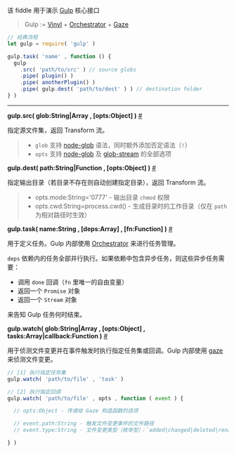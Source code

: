 该 fiddle 用于演示 [Gulp](http://gulpjs.com/) 核心接口

> Gulp := [Vinyl](https://github.com/gulpjs/vinyl) + [Orchestrator](https://github.com/robrich/orchestrator) + [Gaze](https://github.com/shama/gaze)

```js
// 经典流程
let gulp = require( 'gulp' )

gulp.task( 'name' , function () {
  gulp
    .src( 'path/to/src' ) // source globs
    .pipe( plugin() )
    .pipe( anotherPlugin() )
    .pipe( gulp.dest( 'path/to/dest' ) ) // destination folder
} )
```

---

__gulp.src( glob:String|Array , [opts:Object] )__ [#](https://github.com/gulpjs/gulp/blob/master/docs/API.md#gulpsrcglobs-options)

指定源文件集，返回 Transform 流。

> - `glob` 支持 [node-glob](https://github.com/isaacs/node-glob) 语法，同时额外添加否定语法（`!`）
> - `opts` 支持 [node-glob](https://github.com/isaacs/node-glob#options) 及 [glob-stream](https://github.com/gulpjs/glob-stream#options) 的全部选项

__gulp.dest( path:String|Function , [opts:Object] )__ [#](https://github.com/gulpjs/gulp/blob/master/docs/API.md#gulpdestpath-options)

指定输出目录（若目录不存在则自动创建指定目录），返回 Transform 流。

> - opts.mode:String='0777' - 输出目录 `chmod` 权限
> - opts.cwd:String=process.cwd() - 生成目录时的工作目录（仅在 `path` 为相对路径时生效）

__gulp.task( name:String , [deps:Array] , [fn:Function] )__ [#](https://github.com/gulpjs/gulp/blob/master/docs/API.md#gulptaskname--deps--fn)

用于定义任务。Gulp 内部使用 [Orchestrator](https://github.com/robrich/orchestrator) 来进行任务管理。

`deps` 依赖内的任务全部并行执行。如果依赖中包含异步任务，则这些异步任务需要：

- 调用 `done` 回调（`fn` 里唯一的自由变量）
- 返回一个 `Promise` 对象
- 返回一个 `Stream` 对象

来告知 Gulp 任务何时结束。

__gulp.watch( glob:String|Array , [opts:Object] , tasks:Array|callback:Function )__ [#](https://github.com/gulpjs/gulp/blob/master/docs/API.md#gulpwatchglob--opts-tasks-or-gulpwatchglob--opts-cb)

用于侦测文件变更并在事件触发时执行指定任务集或回调。Gulp 内部使用 [gaze](https://github.com/shama/gaze) 来侦测文件变更。

```js
// [1] 执行指定任务集
gulp.watch( 'path/to/file' , 'task' )

// [2] 执行指定回调
gulp.watch( 'path/to/file' , opts , function ( event ) {

  // opts:Object - 传递给 Gaze 构造函数的选项

  // event.path:String - 触发文件变更事件的文件路径
  // event.type:String - 文件变更类型（枚举型）：`added|changed|deleted|renamed`

} )
```
